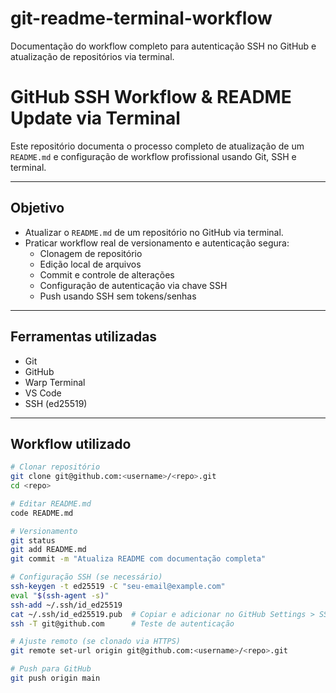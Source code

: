 # git-readme-terminal-workflow
Documentação do workflow completo para autenticação SSH no GitHub e atualização de repositórios via terminal.

# GitHub SSH Workflow & README Update via Terminal

Este repositório documenta o processo completo de atualização de um `README.md` e configuração de workflow profissional usando Git, SSH e terminal.

---

##  Objetivo

- Atualizar o `README.md` de um repositório no GitHub via terminal.
- Praticar workflow real de versionamento e autenticação segura:
  - Clonagem de repositório
  - Edição local de arquivos
  - Commit e controle de alterações
  - Configuração de autenticação via chave SSH
  - Push usando SSH sem tokens/senhas

---

##  Ferramentas utilizadas

- Git
- GitHub
- Warp Terminal
- VS Code
- SSH (ed25519)

---

## Workflow utilizado

```bash
# Clonar repositório
git clone git@github.com:<username>/<repo>.git
cd <repo>

# Editar README.md
code README.md

# Versionamento
git status
git add README.md
git commit -m "Atualiza README com documentação completa"

# Configuração SSH (se necessário)
ssh-keygen -t ed25519 -C "seu-email@example.com"
eval "$(ssh-agent -s)"
ssh-add ~/.ssh/id_ed25519
cat ~/.ssh/id_ed25519.pub  # Copiar e adicionar no GitHub Settings > SSH keys
ssh -T git@github.com      # Teste de autenticação

# Ajuste remoto (se clonado via HTTPS)
git remote set-url origin git@github.com:<username>/<repo>.git

# Push para GitHub
git push origin main
